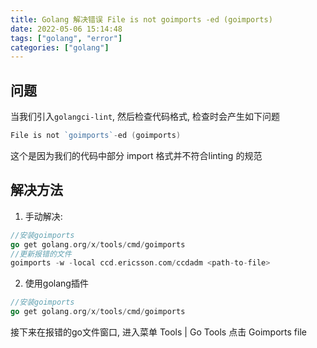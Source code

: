 ```yaml
---
title: Golang 解决错误 File is not goimports -ed (goimports)
date: 2022-05-06 15:14:48
tags: ["golang", "error"]
categories: ["golang"]
---
```


## 问题

当我们引入```golangci-lint```, 然后检查代码格式, 检查时会产生如下问题
```go
File is not `goimports`-ed (goimports)
```
这个是因为我们的代码中部分 import 格式并不符合linting 的规范
<!--more-->
## 解决方法
1. 手动解决:
```go
//安装goimports
go get golang.org/x/tools/cmd/goimports
//更新报错的文件
goimports -w -local ccd.ericsson.com/ccdadm <path-to-file>
```

2. 使用golang插件
```go
//安装goimports
go get golang.org/x/tools/cmd/goimports
```
接下来在报错的go文件窗口, 进入菜单 Tools | Go Tools 点击 Goimports file